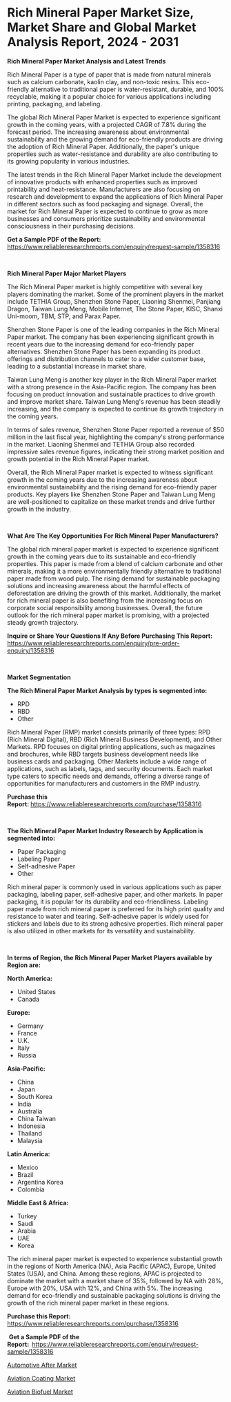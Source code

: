<p><h1>Rich Mineral Paper Market Size, Market Share and Global Market Analysis Report, 2024 - 2031</h1></p><p><strong>Rich Mineral Paper Market Analysis and Latest Trends</strong></p>
<p><p>Rich Mineral Paper is a type of paper that is made from natural minerals such as calcium carbonate, kaolin clay, and non-toxic resins. This eco-friendly alternative to traditional paper is water-resistant, durable, and 100% recyclable, making it a popular choice for various applications including printing, packaging, and labeling.</p><p>The global Rich Mineral Paper Market is expected to experience significant growth in the coming years, with a projected CAGR of 7.8% during the forecast period. The increasing awareness about environmental sustainability and the growing demand for eco-friendly products are driving the adoption of Rich Mineral Paper. Additionally, the paper's unique properties such as water-resistance and durability are also contributing to its growing popularity in various industries.</p><p>The latest trends in the Rich Mineral Paper Market include the development of innovative products with enhanced properties such as improved printability and heat-resistance. Manufacturers are also focusing on research and development to expand the applications of Rich Mineral Paper in different sectors such as food packaging and signage. Overall, the market for Rich Mineral Paper is expected to continue to grow as more businesses and consumers prioritize sustainability and environmental consciousness in their purchasing decisions.</p></p>
<p><strong>Get a Sample PDF of the Report:&nbsp;</strong> <a href="https://www.reliableresearchreports.com/enquiry/request-sample/1358316">https://www.reliableresearchreports.com/enquiry/request-sample/1358316</a></p>
<p>&nbsp;</p>
<p><strong>Rich Mineral Paper Major Market Players</strong></p>
<p><p>The Rich Mineral Paper market is highly competitive with several key players dominating the market. Some of the prominent players in the market include TETHIA Group, Shenzhen Stone Paper, Liaoning Shenmei, Panjiang Dragon, Taiwan Lung Meng, Mobile Internet, The Stone Paper, KISC, Shanxi Uni-moom, TBM, STP, and Parax Paper.</p><p>Shenzhen Stone Paper is one of the leading companies in the Rich Mineral Paper market. The company has been experiencing significant growth in recent years due to the increasing demand for eco-friendly paper alternatives. Shenzhen Stone Paper has been expanding its product offerings and distribution channels to cater to a wider customer base, leading to a substantial increase in market share.</p><p>Taiwan Lung Meng is another key player in the Rich Mineral Paper market with a strong presence in the Asia-Pacific region. The company has been focusing on product innovation and sustainable practices to drive growth and improve market share. Taiwan Lung Meng's revenue has been steadily increasing, and the company is expected to continue its growth trajectory in the coming years.</p><p>In terms of sales revenue, Shenzhen Stone Paper reported a revenue of $50 million in the last fiscal year, highlighting the company's strong performance in the market. Liaoning Shenmei and TETHIA Group also recorded impressive sales revenue figures, indicating their strong market position and growth potential in the Rich Mineral Paper market.</p><p>Overall, the Rich Mineral Paper market is expected to witness significant growth in the coming years due to the increasing awareness about environmental sustainability and the rising demand for eco-friendly paper products. Key players like Shenzhen Stone Paper and Taiwan Lung Meng are well-positioned to capitalize on these market trends and drive further growth in the industry.</p></p>
<p>&nbsp;</p>
<p><strong>What Are The Key Opportunities For Rich Mineral Paper Manufacturers?</strong></p>
<p><p>The global rich mineral paper market is expected to experience significant growth in the coming years due to its sustainable and eco-friendly properties. This paper is made from a blend of calcium carbonate and other minerals, making it a more environmentally friendly alternative to traditional paper made from wood pulp. The rising demand for sustainable packaging solutions and increasing awareness about the harmful effects of deforestation are driving the growth of this market. Additionally, the market for rich mineral paper is also benefiting from the increasing focus on corporate social responsibility among businesses. Overall, the future outlook for the rich mineral paper market is promising, with a projected steady growth trajectory.</p></p>
<p><strong>Inquire or Share Your Questions If Any Before Purchasing This Report:</strong> <a href="https://www.reliableresearchreports.com/enquiry/pre-order-enquiry/1358316">https://www.reliableresearchreports.com/enquiry/pre-order-enquiry/1358316</a></p>
<p>&nbsp;</p>
<p><strong>Market Segmentation</strong></p>
<p><strong>The Rich Mineral Paper Market Analysis by types is segmented into:</strong></p>
<p><ul><li>RPD</li><li>RBD</li><li>Other</li></ul></p>
<p><p>Rich Mineral Paper (RMP) market consists primarily of three types: RPD (Rich Mineral Digital), RBD (Rich Mineral Business Development), and Other Markets. RPD focuses on digital printing applications, such as magazines and brochures, while RBD targets business development needs like business cards and packaging. Other Markets include a wide range of applications, such as labels, tags, and security documents. Each market type caters to specific needs and demands, offering a diverse range of opportunities for manufacturers and customers in the RMP industry.</p></p>
<p><strong>Purchase this Report:&nbsp;</strong><a href="https://www.reliableresearchreports.com/purchase/1358316">https://www.reliableresearchreports.com/purchase/1358316</a></p>
<p>&nbsp;</p>
<p><strong>The Rich Mineral Paper Market Industry Research by Application is segmented into:</strong></p>
<p><ul><li>Paper Packaging</li><li>Labeling Paper</li><li>Self-adhesive Paper</li><li>Other</li></ul></p>
<p><p>Rich mineral paper is commonly used in various applications such as paper packaging, labeling paper, self-adhesive paper, and other markets. In paper packaging, it is popular for its durability and eco-friendliness. Labeling paper made from rich mineral paper is preferred for its high print quality and resistance to water and tearing. Self-adhesive paper is widely used for stickers and labels due to its strong adhesive properties. Rich mineral paper is also utilized in other markets for its versatility and sustainability.</p></p>
<p>&nbsp;</p>
<p><strong>In terms of Region, the Rich Mineral Paper Market Players available by Region are:</strong></p>
<p>
    <p> <strong> North America: </strong>
        <ul>
            <li>United States</li>
            <li>Canada</li>
        </ul>
        </p> 
    <p> <strong> Europe: </strong>
        <ul>
            <li>Germany</li>
            <li>France</li>
            <li>U.K.</li>
            <li>Italy</li>
            <li>Russia</li>
        </ul>
        </p> 
    <p> <strong> Asia-Pacific: </strong>
        <ul>
            <li>China</li>
            <li>Japan</li>
            <li>South Korea</li>
            <li>India</li>
            <li>Australia</li>
            <li>China Taiwan</li>
            <li>Indonesia</li>
            <li>Thailand</li>
            <li>Malaysia</li>
        </ul>
        </p> 
    <p> <strong> Latin America: </strong>
        <ul>
            <li>Mexico</li>
            <li>Brazil</li>
            <li>Argentina Korea</li>
            <li>Colombia</li>
        </ul>
        </p> 
    <p> <strong> Middle East & Africa: </strong>
        <ul>
            <li>Turkey</li>
            <li>Saudi</li>
            <li>Arabia</li>
            <li>UAE</li>
            <li>Korea</li>
        </ul>
    </p>
    </p>
<p><p>The rich mineral paper market is expected to experience substantial growth in the regions of North America (NA), Asia Pacific (APAC), Europe, United States (USA), and China. Among these regions, APAC is projected to dominate the market with a market share of 35%, followed by NA with 28%, Europe with 20%, USA with 12%, and China with 5%. The increasing demand for eco-friendly and sustainable packaging solutions is driving the growth of the rich mineral paper market in these regions.</p></p>
<p><strong>Purchase this Report: </strong><a href="https://www.reliableresearchreports.com/purchase/1358316">https://www.reliableresearchreports.com/purchase/1358316</a></p>
<p>&nbsp;<strong>Get a Sample PDF of the Report:&nbsp;&nbsp;</strong><a href="https://www.reliableresearchreports.com/enquiry/request-sample/1358316">https://www.reliableresearchreports.com/enquiry/request-sample/1358316</a></p>
<p><strong></strong></p>
<p><p><a href="https://github.com/RoccoManning/Market-Research-Report-List-3/blob/main/automotive-after-market.md">Automotive After Market</a></p><p><a href="https://github.com/mauripalmi/Market-Research-Report-List-2/blob/main/aviation-coating-market.md">Aviation Coating Market</a></p><p><a href="https://github.com/gulaimolin/Market-Research-Report-List-3/blob/main/aviation-biofuel-market.md">Aviation Biofuel Market</a></p></p>